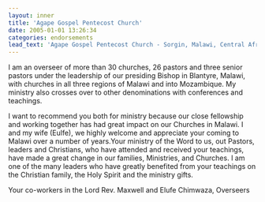 ```yaml
---
layout: inner
title: 'Agape Gospel Pentecost Church'
date: 2005-01-01 13:26:34
categories: endorsements
lead_text: 'Agape Gospel Pentecost Church - Sorgin, Malawi, Central Africa'
---
```


I am an overseer of more than 30 churches, 26 pastors and three senior pastors under the leadership of our presiding
Bishop in Blantyre, Malawi, with churches in all three regions of Malawi and into Mozambique. My ministry also crosses
over to other denominations with conferences and teachings.

I want to recommend you both for ministry because our close
fellowship and working together has had great impact on our Churches in Malawi. I and my wife (Eulfe), we highly welcome
and appreciate your coming to Malawi over a number of years.Your ministry of the Word to us, out Pastors, leaders and
Christians, who have attended and received your teachings, have made a great change in our families, Ministries, and
Churches. I am one of the many leaders who have greatly benefited from your teachings on the Christian family, the Holy
Spirit and the ministry gifts.

Your co-workers in the Lord
Rev. Maxwell and Elufe Chimwaza, Overseers
